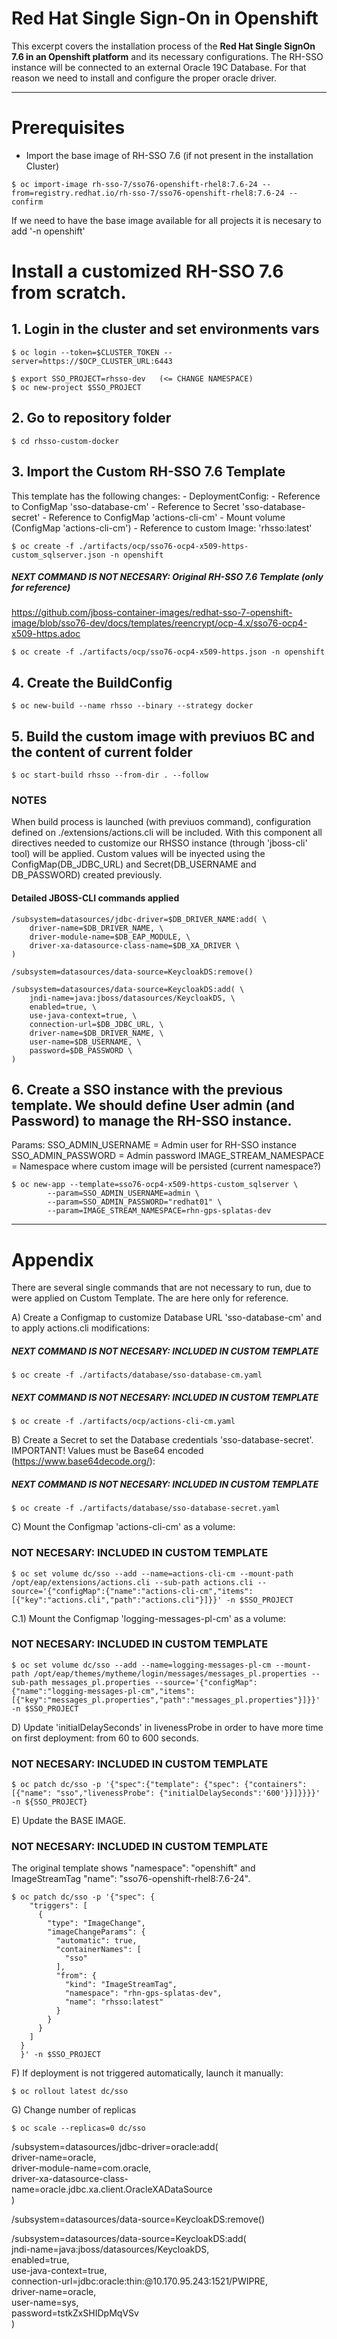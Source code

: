 # Red Hat Single Sign-On in Openshift 

This excerpt covers the installation process of the **Red Hat Single SignOn 7.6 in an Openshift platform** and its necessary configurations.
The RH-SSO instance will be connected to an external Oracle 19C Database. For that reason we need to install and configure the proper oracle driver.


--------------------------------------
# Prerequisites

- Import the base image of RH-SSO 7.6 (if not present in the installation Cluster)
```
$ oc import-image rh-sso-7/sso76-openshift-rhel8:7.6-24 --from=registry.redhat.io/rh-sso-7/sso76-openshift-rhel8:7.6-24 --confirm
```

If we need to have the base image available for all projects it is necesary to add '-n openshift'


# Install a customized RH-SSO 7.6 from scratch.

## 1. Login in the cluster and set environments vars

```
$ oc login --token=$CLUSTER_TOKEN --server=https://$OCP_CLUSTER_URL:6443
```

```
$ export SSO_PROJECT=rhsso-dev   (<= CHANGE NAMESPACE)
$ oc new-project $SSO_PROJECT
```

## 2. Go to repository folder
```
$ cd rhsso-custom-docker
```

## 3. Import the Custom RH-SSO 7.6 Template
  This template has the following changes:
    - DeploymentConfig: 
        - Reference to ConfigMap 'sso-database-cm'
        - Reference to Secret 'sso-database-secret'
        - Reference to ConfigMap 'actions-cli-cm'
        - Mount volume (ConfigMap 'actions-cli-cm')
        - Reference to custom Image: 'rhsso:latest'

```
$ oc create -f ./artifacts/ocp/sso76-ocp4-x509-https-custom_sqlserver.json -n openshift
```

  ##### NEXT COMMAND IS NOT NECESARY: Original RH-SSO 7.6  Template (only for reference) 
  https://github.com/jboss-container-images/redhat-sso-7-openshift-image/blob/sso76-dev/docs/templates/reencrypt/ocp-4.x/sso76-ocp4-x509-https.adoc
      
  ```
  $ oc create -f ./artifacts/ocp/sso76-ocp4-x509-https.json -n openshift
  ```

## 4. Create the BuildConfig
```
$ oc new-build --name rhsso --binary --strategy docker
```

## 5. Build the custom image with previuos BC and the content of current folder
```
$ oc start-build rhsso --from-dir . --follow
```

### NOTES 
When build process is launched (with previuos command), configuration defined on ./extensions/actions.cli will be included.
With this component all directives needed to customize our RHSSO instance (through 'jboss-cli' tool) will be applied. 
Custom values will be inyected using the ConfigMap(DB_JDBC_URL) and Secret(DB_USERNAME and DB_PASSWORD) created previously.


#### Detailed JBOSS-CLI commands applied
```
/subsystem=datasources/jdbc-driver=$DB_DRIVER_NAME:add( \
    driver-name=$DB_DRIVER_NAME, \
    driver-module-name=$DB_EAP_MODULE, \
    driver-xa-datasource-class-name=$DB_XA_DRIVER \
)

/subsystem=datasources/data-source=KeycloakDS:remove()
 
/subsystem=datasources/data-source=KeycloakDS:add( \
    jndi-name=java:jboss/datasources/KeycloakDS, \
    enabled=true, \
    use-java-context=true, \
    connection-url=$DB_JDBC_URL, \
    driver-name=$DB_DRIVER_NAME, \
    user-name=$DB_USERNAME, \
    password=$DB_PASSWORD \
)
```

## 6. Create a SSO instance with the previous template. We should define User admin (and Password) to manage the RH-SSO instance.

Params:
  SSO_ADMIN_USERNAME = Admin user for RH-SSO instance
  SSO_ADMIN_PASSWORD = Admin password
  IMAGE_STREAM_NAMESPACE = Namespace where custom image will be persisted (current namespace?)

  ```
  $ oc new-app --template=sso76-ocp4-x509-https-custom_sqlserver \
          --param=SSO_ADMIN_USERNAME=admin \
          --param=SSO_ADMIN_PASSWORD="redhat01" \
          --param=IMAGE_STREAM_NAMESPACE=rhn-gps-splatas-dev
  ```


---

# Appendix

There are several single commands that are not necessary to run, due to were applied on Custom Template.
The are here only for reference.

A) Create a Configmap to customize Database URL 'sso-database-cm' and to apply actions.cli modifications:

  ##### NEXT COMMAND IS NOT NECESARY: INCLUDED IN CUSTOM TEMPLATE
  ```
  $ oc create -f ./artifacts/database/sso-database-cm.yaml
  ```

  ##### NEXT COMMAND IS NOT NECESARY: INCLUDED IN CUSTOM TEMPLATE
  ```
  $ oc create -f ./artifacts/ocp/actions-cli-cm.yaml 
  ```

B) Create a Secret to set the Database credentials 'sso-database-secret'.
   IMPORTANT!
   Values must be Base64 encoded (https://www.base64decode.org/): 
  
  ##### NEXT COMMAND IS NOT NECESARY: INCLUDED IN CUSTOM TEMPLATE
  ```
  $ oc create -f ./artifacts/database/sso-database-secret.yaml
  ```

C) Mount the Configmap 'actions-cli-cm' as a volume:

  ###  NOT NECESARY: INCLUDED IN CUSTOM TEMPLATE
  ```
  $ oc set volume dc/sso --add --name=actions-cli-cm --mount-path /opt/eap/extensions/actions.cli --sub-path actions.cli --source='{"configMap":{"name":"actions-cli-cm","items":[{"key":"actions.cli","path":"actions.cli"}]}}' -n $SSO_PROJECT
  ```


  C.1) Mount the Configmap 'logging-messages-pl-cm' as a volume:

  ###  NOT NECESARY: INCLUDED IN CUSTOM TEMPLATE

  ```
  $ oc set volume dc/sso --add --name=logging-messages-pl-cm --mount-path /opt/eap/themes/mytheme/login/messages/messages_pl.properties --sub-path messages_pl.properties --source='{"configMap":{"name":"logging-messages-pl-cm","items":[{"key":"messages_pl.properties","path":"messages_pl.properties"}]}}' -n $SSO_PROJECT
  ```

D) Update 'initialDelaySeconds' in livenessProbe in order to have more time on first deployment: from 60 to 600 seconds.

  ###  NOT NECESARY: INCLUDED IN CUSTOM TEMPLATE
  ```
  $ oc patch dc/sso -p '{"spec":{"template": {"spec": {"containers":[{"name": "sso","livenessProbe": {"initialDelaySeconds":'600'}}]}}}}' -n ${SSO_PROJECT}
  ```

E) Update the BASE IMAGE.

  ###  NOT NECESARY: INCLUDED IN CUSTOM TEMPLATE 
  The original template shows "namespace": "openshift" and ImageStreamTag "name": "sso76-openshift-rhel8:7.6-24".
  ```
  $ oc patch dc/sso -p '{"spec": {
      "triggers": [
        {
          "type": "ImageChange",
          "imageChangeParams": {
            "automatic": true,
            "containerNames": [
              "sso"
            ],
            "from": {
              "kind": "ImageStreamTag",
              "namespace": "rhn-gps-splatas-dev",
              "name": "rhsso:latest"
            }
          }
        }
      ]
    }
    }' -n $SSO_PROJECT
  ```

F) If deployment is not triggered automatically, launch it manually:
```
$ oc rollout latest dc/sso
```

G) Change number of replicas
```
$ oc scale --replicas=0 dc/sso
```




/subsystem=datasources/jdbc-driver=oracle:add( \
    driver-name=oracle, \
    driver-module-name=com.oracle, \
    driver-xa-datasource-class-name=oracle.jdbc.xa.client.OracleXADataSource \
)

/subsystem=datasources/data-source=KeycloakDS:remove()

 
/subsystem=datasources/data-source=KeycloakDS:add( \
    jndi-name=java:jboss/datasources/KeycloakDS, \
    enabled=true, \
    use-java-context=true, \
    connection-url=jdbc:oracle:thin:@10.170.95.243:1521/PWIPRE, \
    driver-name=oracle, \
    user-name=sys, \
    password=tstkZxSHIDpMqVSv \
)